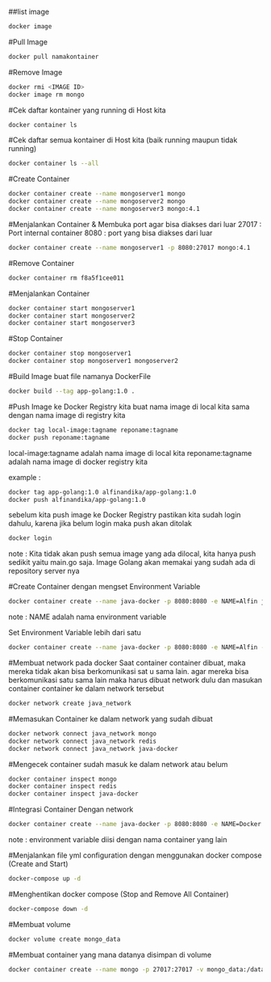 ##list image
```bash
docker image
```

#Pull Image
```bash
docker pull namakontainer
```

#Remove Image
```bash
docker rmi <IMAGE ID>
docker image rm mongo
```

#Cek daftar kontainer yang running di Host kita
```bash
docker container ls
```

#Cek daftar semua kontainer di Host kita (baik running maupun tidak running)
```bash
docker container ls --all
```

#Create Container
```bash
docker container create --name mongoserver1 mongo
docker container create --name mongoserver2 mongo
docker container create --name mongoserver3 mongo:4.1
```

#Menjalankan Container & Membuka port agar bisa diakses dari luar
27017 : Port internal container
8080 : port yang bisa diakses dari luar
```bash
docker container create --name mongoserver1 -p 8080:27017 mongo:4.1
```

#Remove Container
```bash
docker container rm f8a5f1cee011
```

#Menjalankan Container
```bash
docker container start mongoserver1
docker container start mongoserver2
docker container start mongoserver3
```

#Stop Container
```bash
docker container stop mongoserver1
docker container stop mongoserver1 mongoserver2
```
#Build Image
buat file namanya DockerFile

```bash
docker build --tag app-golang:1.0 .
```

#Push Image ke Docker Registry
kita buat nama image di local kita sama dengan nama image di registry kita

```bash
docker tag local-image:tagname reponame:tagname
docker push reponame:tagname
```
local-image:tagname adalah nama image di local kita
reponame:tagname adalah nama image di docker registry kita

example : 
```bash
docker tag app-golang:1.0 alfinandika/app-golang:1.0
docker push alfinandika/app-golang:1.0
```

sebelum kita push image ke Docker Registry pastikan kita sudah login dahulu, karena jika belum login maka push akan ditolak

```bash
docker login
```

note : Kita tidak akan push semua image yang ada dilocal, kita hanya push sedikit yaitu main.go saja. Image Golang akan memakai yang sudah ada di repository server nya

#Create Container dengan mengset Environment Variable
```bash
docker container create --name java-docker -p 8080:8080 -e NAME=Alfin java-docker:1.0
```
note : NAME adalah nama environment variable

Set Environment Variable lebih dari satu
```bash
docker container create --name java-docker -p 8080:8080 -e NAME=Alfin -e APP=Java -e PASSWORD=rahasia java-docker:1.0
```

#Membuat network pada docker
Saat container container dibuat, maka mereka tidak akan bisa berkomunikasi sat
u sama lain. agar mereka bisa berkomunikasi satu sama lain maka harus dibuat network dulu dan masukan container container ke dalam network tersebut

```bash
docker network create java_network
```

#Memasukan Container ke dalam network yang sudah dibuat

```bash
docker network connect java_network mongo
docker network connect java_network redis
docker network connect java_network java-docker
```

#Mengecek container sudah masuk ke dalam network atau belum

```bash
docker container inspect mongo
docker container inspect redis
docker container inspect java-docker
```

#Integrasi Container Dengan network
```bash
docker container create --name java-docker -p 8080:8080 -e NAME=Docker -e MONGO_HOST=mongo -e REDIS_HOST=redis java-docker:1.0
```
note : environment variable diisi dengan nama container yang lain

#Menjalankan file yml configuration dengan menggunakan docker compose (Create and Start)
```bash
docker-compose up -d 
```

#Menghentikan docker compose (Stop and Remove All Container)
```bash
docker-compose down -d 
```

#Membuat volume
```bash
docker volume create mongo_data
```

#Membuat container yang mana datanya disimpan di volume
```bash
docker container create --name mongo -p 27017:27017 -v mongo_data:/data/db mongo:4-xenial
```
